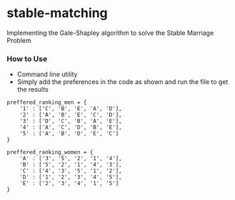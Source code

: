 # stable-matching
Implementing the Gale-Shapley algorithm to solve the Stable Marriage Problem

### How to Use
- Command line utility
- Simply add the preferences in the code as shown and run the file to get the results

``` code
preffered_ranking_men = {
	'1' : ['C', 'B', 'E', 'A', 'D'],
	'2' : ['A', 'B', 'E', 'C', 'D'],
	'3' : ['D', 'C', 'B', 'A', 'E'],
	'4' : ['A', 'C', 'D', 'B', 'E'],
	'5' : ['A', 'B', 'D', 'E', 'C']
}

preffered_ranking_women = {
	'A' : ['3', '5', '2', '1', '4'],
	'B' : ['5', '2', '1', '4', '3'],
	'C' : ['4', '3', '5', '1', '2'],
	'D' : ['1', '2', '3', '4', '5'],
	'E' : ['2', '3', '4', '1', '5']
}
